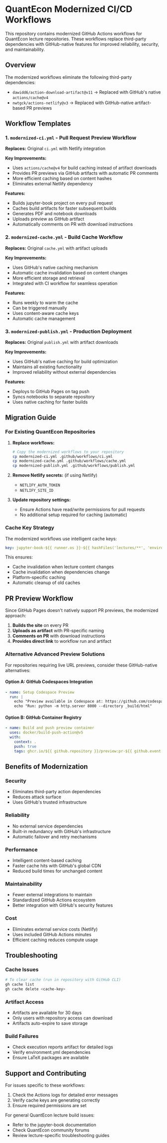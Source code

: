 # QuantEcon Modernized CI/CD Workflows

This repository contains modernized GitHub Actions workflows for QuantEcon lecture repositories. These workflows replace third-party dependencies with GitHub-native features for improved reliability, security, and maintainability.

## Overview

The modernized workflows eliminate the following third-party dependencies:
- `dawidd6/action-download-artifact@v11` → Replaced with GitHub's native `actions/cache@v4`
- `nwtgck/actions-netlify@v3` → Replaced with GitHub-native artifact-based PR previews

## Workflow Templates

### 1. `modernized-ci.yml` - Pull Request Preview Workflow

**Replaces:** Original `ci.yml` with Netlify integration

**Key Improvements:**
- Uses `actions/cache@v4` for build caching instead of artifact downloads
- Provides PR previews via GitHub artifacts with automatic PR comments
- More efficient caching based on content hashes
- Eliminates external Netlify dependency

**Features:**
- Builds jupyter-book project on every pull request
- Caches build artifacts for faster subsequent builds
- Generates PDF and notebook downloads
- Uploads preview as GitHub artifact
- Automatically comments on PR with download instructions

### 2. `modernized-cache.yml` - Build Cache Workflow

**Replaces:** Original `cache.yml` with artifact uploads

**Key Improvements:**
- Uses GitHub's native caching mechanism
- Automatic cache invalidation based on content changes
- More efficient storage and retrieval
- Integrated with CI workflow for seamless operation

**Features:**
- Runs weekly to warm the cache
- Can be triggered manually
- Uses content-aware cache keys
- Automatic cache management

### 3. `modernized-publish.yml` - Production Deployment

**Replaces:** Original `publish.yml` with artifact downloads

**Key Improvements:**
- Uses GitHub's native caching for build optimization
- Maintains all existing functionality
- Improved reliability without external dependencies

**Features:**
- Deploys to GitHub Pages on tag push
- Syncs notebooks to separate repository
- Uses native caching for faster builds

## Migration Guide

### For Existing QuantEcon Repositories

1. **Replace workflows:**
   ```bash
   # Copy the modernized workflows to your repository
   cp modernized-ci.yml .github/workflows/ci.yml
   cp modernized-cache.yml .github/workflows/cache.yml
   cp modernized-publish.yml .github/workflows/publish.yml
   ```

2. **Remove Netlify secrets:** (if using Netlify)
   - `NETLIFY_AUTH_TOKEN`
   - `NETLIFY_SITE_ID`

3. **Update repository settings:**
   - Ensure Actions have read/write permissions for pull requests
   - No additional setup required for caching (automatic)

### Cache Key Strategy

The modernized workflows use intelligent cache keys:
```yaml
key: jupyter-book-${{ runner.os }}-${{ hashFiles('lectures/**', 'environment.yml') }}
```

This ensures:
- Cache invalidation when lecture content changes
- Cache invalidation when dependencies change
- Platform-specific caching
- Automatic cleanup of old caches

## PR Preview Workflow

Since GitHub Pages doesn't natively support PR previews, the modernized approach:

1. **Builds the site** on every PR
2. **Uploads as artifact** with PR-specific naming
3. **Comments on PR** with download instructions
4. **Provides direct link** to workflow run and artifact

### Alternative Advanced Preview Solutions

For repositories requiring live URL previews, consider these GitHub-native alternatives:

#### Option A: GitHub Codespaces Integration
```yaml
- name: Setup Codespace Preview
  run: |
    echo "Preview available in Codespace at: https://github.com/codespaces"
    echo "Run: python -m http.server 8000 --directory _build/html"
```

#### Option B: GitHub Container Registry
```yaml
- name: Build and push preview container
  uses: docker/build-push-action@v5
  with:
    context: .
    push: true
    tags: ghcr.io/${{ github.repository }}/preview:pr-${{ github.event.number }}
```

## Benefits of Modernization

### Security
- Eliminates third-party action dependencies
- Reduces attack surface
- Uses GitHub's trusted infrastructure

### Reliability
- No external service dependencies
- Built-in redundancy with GitHub's infrastructure
- Automatic failover and retry mechanisms

### Performance
- Intelligent content-based caching
- Faster cache hits with GitHub's global CDN
- Reduced build times for unchanged content

### Maintainability
- Fewer external integrations to maintain
- Standardized GitHub Actions ecosystem
- Better integration with GitHub's security features

### Cost
- Eliminates external service costs (Netlify)
- Uses included GitHub Actions minutes
- Efficient caching reduces compute usage

## Troubleshooting

### Cache Issues
```bash
# To clear cache (run in repository with GitHub CLI)
gh cache list
gh cache delete <cache-key>
```

### Artifact Access
- Artifacts are available for 30 days
- Only users with repository access can download
- Artifacts auto-expire to save storage

### Build Failures
- Check execution reports artifact for detailed logs
- Verify environment.yml dependencies
- Ensure LaTeX packages are available

## Support and Contributing

For issues specific to these workflows:
1. Check the Actions logs for detailed error messages
2. Verify cache keys are generating correctly
3. Ensure required permissions are set

For general QuantEcon lecture build issues:
- Refer to the jupyter-book documentation
- Check QuantEcon community forums
- Review lecture-specific troubleshooting guides